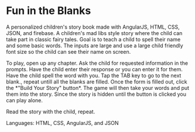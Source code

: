 # Fun in the Blanks

A personalized children's story book made with AngularJS, HTML, CSS, JSON, and firebase. A children's mad libs style story where the child can take part in classic fairy tales.
Goal is to teach a child to spell their name and some basic words.
The inputs are large and use a large child friendly font size so the child can see their name on screen.


<P>To play, open up any chapter. Ask the child for requested information in the prompts. Have the child enter their response or you can enter it for them. Have the child spell the word with you. Tap the TAB key to go to the next blank., repeat untill all the blanks are filled. Once the form is filled out, click the *"Build Your Story" button*. The game will then take your words and put them into the story.
Since the story is hidden until the button is clicked you can play alone.
<P>Read the story with the child, repeat.</p>

Languages: HTML, CSS, AngularJS, and JSON
